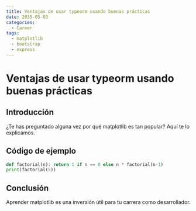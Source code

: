 ```yaml
---
title: Ventajas de usar typeorm usando buenas prácticas
date: 2035-05-03
categories:
  - Career
tags:
  - matplotlib
  - bootstrap
  - express
---
```


# Ventajas de usar typeorm usando buenas prácticas

## Introducción

¿Te has preguntado alguna vez por qué matplotlib es tan popular? Aquí te lo explicamos.

## Código de ejemplo

```python
def factorial(n): return 1 if n == 0 else n * factorial(n-1)
print(factorial(5))
```

## Conclusión

Aprender matplotlib es una inversión útil para tu carrera como desarrollador.